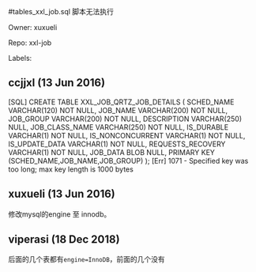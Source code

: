 #tables_xxl_job.sql 脚本无法执行

Owner: xuxueli

Repo: xxl-job

Labels: 

## ccjjxl (13 Jun 2016)

[SQL]
CREATE TABLE XXL_JOB_QRTZ_JOB_DETAILS
  (
    SCHED_NAME VARCHAR(120) NOT NULL,
    JOB_NAME  VARCHAR(200) NOT NULL,
    JOB_GROUP VARCHAR(200) NOT NULL,
    DESCRIPTION VARCHAR(250) NULL,
    JOB_CLASS_NAME   VARCHAR(250) NOT NULL,
    IS_DURABLE VARCHAR(1) NOT NULL,
    IS_NONCONCURRENT VARCHAR(1) NOT NULL,
    IS_UPDATE_DATA VARCHAR(1) NOT NULL,
    REQUESTS_RECOVERY VARCHAR(1) NOT NULL,
    JOB_DATA BLOB NULL,
    PRIMARY KEY (SCHED_NAME,JOB_NAME,JOB_GROUP)
);
[Err] 1071 - Specified key was too long; max key length is 1000 bytes


## xuxueli (13 Jun 2016)

修改mysql的engine 至 innodb。


## viperasi (18 Dec 2018)

后面的几个表都有`engine=InnoDB`，前面的几个没有

